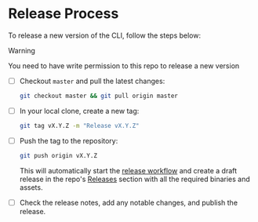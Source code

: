 # Release Process

<!-- Taken from https://github.com/Layr-Labs/eigenlayer-cli/blob/4ab21e57e58a7bd4008465818ed43910a2507b8b/README.md?plain=1#L134 -->

To release a new version of the CLI, follow the steps below:

> [!WARNING]
> You need to have write permission to this repo to release a new version

- [ ] Checkout `master` and pull the latest changes:

    ```sh
    git checkout master && git pull origin master
    ```

- [ ] In your local clone, create a new tag:

    ```sh
    git tag vX.Y.Z -m "Release vX.Y.Z"
    ```

- [ ] Push the tag to the repository:

    ```bash
    git push origin vX.Y.Z
    ```

    This will automatically start the [release workflow](./.github/workflows/release.yml) and create a draft release in the repo's [Releases](https://github.com/Layr-Labs/avs-devnet/releases) section with all the required binaries and assets.

- [ ] Check the release notes, add any notable changes, and publish the release.
